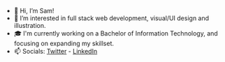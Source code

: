 - 👋 Hi, I’m Sam!
- 👀 I’m interested in full stack web development, visual/UI design and illustration. 
- 🎓 I'm currently working on a Bachelor of Information Technology, and focusing on expanding my skillset.
- 📫 Socials: <a href=https://twitter.com/S_M_Russell>Twitter</a> - <a href="https://www.linkedin.com/in/s-m-russell/">LinkedIn</a>

<!---
s-m-russell/s-m-russell is a ✨ special ✨ repository because its `README.md` (this file) appears on your GitHub profile.
You can click the Preview link to take a look at your changes.
--->
